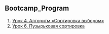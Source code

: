 ## Bootcamp_Program
1. [Урок 4. Алгоритм «Сортировка выбором»](https://github.com/olgashenkel/Bootcamp_Program/tree/main/Task-4)
2. [Урок 6. Пузырьковая сортировка](https://github.com/olgashenkel/Bootcamp_Program/tree/main/Task-6)
